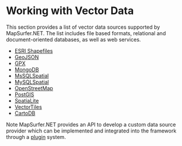# Working with Vector Data #

This section provides a list of vector data sources supported by MapSurfer.NET. The list includes file based formats, relational and document-oriented databases, as well as web services.

- [ESRI Shapefiles](usermanual/datasources/vector/shapefiles.md)
- [GeoJSON](usermanual/datasources/vector/geojson.md)
- [GPX](usermanual/datasources/vector/gpx.md)
- [MongoDB](usermanual/datasources/vector/mongodb.md)
- [MsSQLSpatial](usermanual/datasources/vector/mssqlspatial.md)
- [MySQLSpatial](usermanual/datasources/vector/mysqlspatial.md)
- [OpenStreetMap](usermanual/datasources/vector/openstreetmap.md)
- [PostGIS](usermanual/datasources/vector/postgis.md)
- [SpatiaLite](usermanual/datasources/vector/spatialite.md)
- [VectorTiles](usermanual/datasources/vector/vectortiles.md)
- [CartoDB](usermanual/datasources/vector/cartodb.md)

Note MapSurfer.NET provides an API to develop a custom data source provider which can be implemented and integrated into the framework through a [plugin](/devmanual/plugins) system.